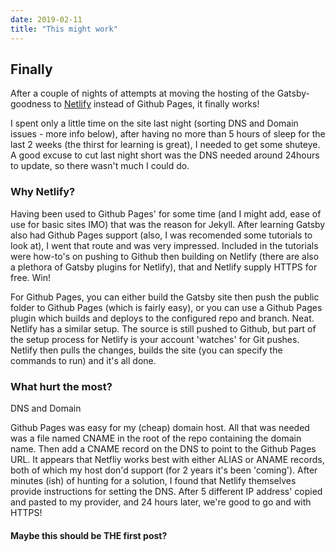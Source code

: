 ```yaml
---
date: 2019-02-11
title: "This might work"
---
```


## Finally
After a couple of nights of attempts at moving the hosting of the Gatsby-goodness to [Netlify](https://www.netlify.com/) instead of Github Pages, it finally works!

I spent only a little time on the site last night (sorting DNS and Domain issues - more info below), after having no more than 5 hours of sleep for the last 2 weeks (the thirst for learning is great), I needed to get some shuteye. A good excuse to cut last night short was the DNS needed around 24hours to update, so there wasn't much I could do.

### Why Netlify?
Having been used to Github Pages' for some time (and I might add, ease of use for basic sites IMO) that was the reason for Jekyll. After learning Gatsby also had Github Pages support (also, I was recomended some tutorials to look at), I went that route and was very impressed. Included in the tutorials were how-to's on pushing to Github then building on Netlify (there are also a plethora of Gatsby plugins for Netlify), that and Netlify supply HTTPS for free. Win!

For Github Pages, you can either build the Gatsby site then push the public folder to Github Pages (which is fairly easy), or you can use a Github Pages plugin which builds and deploys to the configured repo and branch. Neat.
Netlify has a similar setup. The source is still pushed to Github, but part of the setup process for Netlify is your account 'watches' for Git pushes. Netlify then pulls the changes, builds the site (you can specify the commands to run) and it's all done.

### What hurt the most?
DNS and Domain

Github Pages was easy for my (cheap) domain host. All that was needed was a file named CNAME in the root of the repo containing the domain name. Then add a CNAME record on the DNS to point to the Github Pages URL.
It appears that Netfliy works best with either ALIAS or ANAME records, both of which my host don'd support (for 2 years it's been 'coming').
After minutes (ish) of hunting for a solution, I found that Netlify themselves provide instructions for setting the DNS. After 5 different IP address' copied and pasted to my provider, and 24 hours later, we're good to go and with HTTPS!

#### Maybe this should be THE first post?